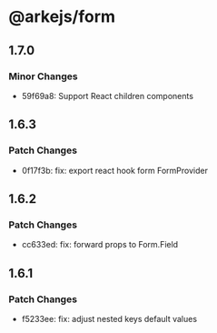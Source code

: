 # @arkejs/form

## 1.7.0

### Minor Changes

- 59f69a8: Support React children components

## 1.6.3

### Patch Changes

- 0f17f3b: fix: export react hook form FormProvider

## 1.6.2

### Patch Changes

- cc633ed: fix: forward props to Form.Field

## 1.6.1

### Patch Changes

- f5233ee: fix: adjust nested keys default values
